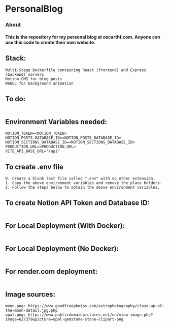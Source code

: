# PersonalBlog

### About
#### This is the repository for my personal blog at oscarthf.com. Anyone can use this code to create their own website.

## Stack:

```
Multi-Stage Dockerfile containing React (frontend) and Express (backend) servers
Notion CMS for blog posts
WebGL for background animation
```

## To do:

```
```

## Environment Variables needed:

```
NOTION_TOKEN=<NOTION_TOKEN>
NOTION_POSTS_DATABASE_ID=<NOTION_POSTS_DATABASE_ID>
NOTION_SECTIONS_DATABASE_ID=<NOTION_SECTIONS_DATABASE_ID>
PRODUCTION_URL=<PRODUCTION_URL>
VITE_API_BASE_URL="/api"
```

## To create .env file

```
0. Create a blank text file called ".env" with no other extension.
1. Copy the above environment variables and remove the place holders.
2. Follow the steps below to obtain the above environment variables.
```

## To create Notion API Token and Database ID:

```
```

## For Local Deployment (With Docker):

```
```

## For Local Deployment (No Docker):

```
```

## For render.com deployment:

```
```

## Image sources:

```
moon.png: https://www.goodfreephotos.com/astrophotography/close-up-of-the-moon-detail.jpg.php
opal.png: https://www.publicdomainpictures.net/en/view-image.php?image=627379&picture=opal-gemstone-stone-clipart-png
```